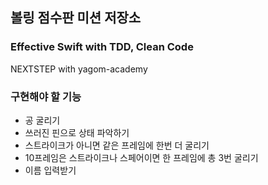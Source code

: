 ## 볼링 점수판 미션 저장소
### Effective Swift with TDD, Clean Code
NEXTSTEP with yagom-academy

### 구현해야 할 기능
* 공 굴리기
* 쓰러진 핀으로 상태 파악하기
* 스트라이크가 아니면 같은 프레임에 한번 더 굴리기
* 10프레임은 스트라이크나 스페어이면 한 프레임에 총 3번 굴리기
* 이름 입력받기

